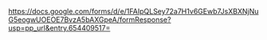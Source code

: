 https://docs.google.com/forms/d/e/1FAIpQLSey72a7H1v6GEwb7JsXBXNjNuG5eogwUOEOE7BvzA5bAXGpeA/formResponse?usp=pp_url&entry.654409517=
